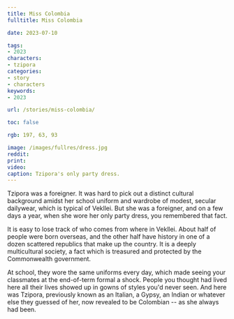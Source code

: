 ```yaml
---
title: Miss Colombia
fulltitle: Miss Colombia

date: 2023-07-10

tags:
- 2023
characters:
- tzipora
categories:
- story
- characters
keywords:
- 2023

url: /stories/miss-colombia/

toc: false

rgb: 197, 63, 93

image: /images/fullres/dress.jpg
reddit:
print:
video:
caption: Tzipora's only party dress.
---
```

Tzipora was a foreigner. It was hard to pick out a distinct cultural background amidst her school uniform and wardrobe of modest, secular dailywear, which is typical of Vekllei. But she was a foreigner, and on a few days a year, when she wore her only party dress, you remembered that fact.

It is easy to lose track of who comes from where in Vekllei. About half of people were born overseas, and the other half have history in one of a dozen scattered republics that make up the country. It is a deeply multicultural society, a fact which is treasured and protected by the Commonwealth government.

At school, they wore the same uniforms every day, which made seeing your classmates at the end-of-term formal a shock. People you thought had lived here all their lives showed up in gowns of styles you'd never seen. And here was Tzipora, previously known as an Italian, a Gypsy, an Indian or whatever else they guessed of her, now revealed to be Colombian -- as she always had been.

<!--In general, the centralisation of textiles and clothing manufacturers in Vekllei has had the effect of obscuring ethnicity. The Commonwealth has no common race, language or culture. Instead, it is a country by values and circumstance. This is a market that offers everyone basically the same department stores with the same styles of clothes, whether your family has been here for two weeks or a thousand years. The wardrobes of Vekllei people are filled with modest dailywear and something nice for church or occasions, which has the effect of reifying the appearance of society.

To clarify, when we talk about dressing people 'basically the same,' we do not imply literal uniforms as found in their schools or something comparable to the 'Mao-suit' -- department stores offer a million items in many styles. But they are all *commonwealth* styles, in a vision of the *democratic* man and woman, and so they do not contribute to the diverse cultural clothing background of Vekllei's disparate republics. That is not to say that traditional or cultural clothing does not exist (it is common) or that it is suppressed (it isn't) -- just that this state of affairs is convenient for a new country eager to celebrate a shared, civic identity in which any man filled with the democratic spirit can gain citizenship.-->




